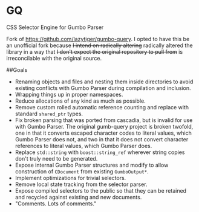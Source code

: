 # GQ
CSS Selector Engine for Gumbo Parser

Fork of https://github.com/lazytiger/gumbo-query. I opted to have this be an unofficial fork because ~~I intend on radically altering~~ radically altered the library in a way that ~~I don't expect the original repository to pull from~~ is irreconcilable with the original source.

##Goals  
 - Renaming objects and files and nesting them inside directories to avoid existing conflicts with Gumbo Parser during compilation and inclusion.
 - Wrapping things up in proper namespaces.
 - Reduce allocations of any kind as much as possible.
 - Remove custom rolled automatic reference counting and replace with standard `shared_ptr` types.  
 - Fix broken parsing that was ported from cascadia, but is invalid for use with Gumbo Parser. The original gumb-query project is broken twofold, one in that it converts escaped character codes to literal values, which Gumbo Parser does not, and two in that it does not convert character references to literal values, which Gumbo Parser does.
 - Replace `std::string` with `boost::string_ref` wherever string copies don't truly need to be generated.  
 - Expose internal Gumbo Parser structures and modify to allow construction of `CDocument` from existing `GumboOutput*`.
 - Implement optimizations for trivial selectors.
 - Remove local state tracking from the selector parser.
 - Expose compiled selectors to the public so that they can be retained and recycled against existing and new documents.
 - "Comments. Lots of comments."

